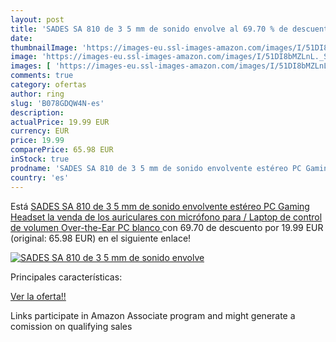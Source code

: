 ```yaml
---
layout: post
title: 'SADES SA 810 de 3 5 mm de sonido envolve al 69.70 % de descuento'
date: 
thumbnailImage: 'https://images-eu.ssl-images-amazon.com/images/I/51DI8bMZLnL._SL200_.jpg'
image: 'https://images-eu.ssl-images-amazon.com/images/I/51DI8bMZLnL._SL200_.jpg'
images: [ 'https://images-eu.ssl-images-amazon.com/images/I/51DI8bMZLnL._SL200_.jpg' ]
comments: true
category: ofertas
author: ring
slug: 'B078GDQW4N-es'
description:
actualPrice: 19.99 EUR
currency: EUR
price: 19.99
comparePrice: 65.98 EUR
inStock: true
prodname: 'SADES SA 810 de 3 5 mm de sonido envolvente estéreo PC Gaming Headset la venda de los auriculares con micrófono para / Laptop de control de volumen Over-the-Ear PC  blanco '
country: 'es'
---
```


Está [SADES SA 810 de 3 5 mm de sonido envolvente estéreo PC Gaming Headset la venda de los auriculares con micrófono para / Laptop de control de volumen Over-the-Ear PC  blanco ](https://www.amazon.es/dp/B078GDQW4N/?tag=tolees-21) con 69.70 de descuento por 19.99 EUR (original: 65.98 EUR) en el siguiente enlace!

[![SADES SA 810 de 3 5 mm de sonido envolve](https://images-eu.ssl-images-amazon.com/images/I/51DI8bMZLnL._SL200_.jpg)](https://www.amazon.es/dp/B078GDQW4N/?tag=tolees-21)

Principales características:


[Ver la oferta!!](https://www.amazon.es/dp/B078GDQW4N/?tag=tolees-21)

Links participate in Amazon Associate program and might generate a comission on qualifying sales


